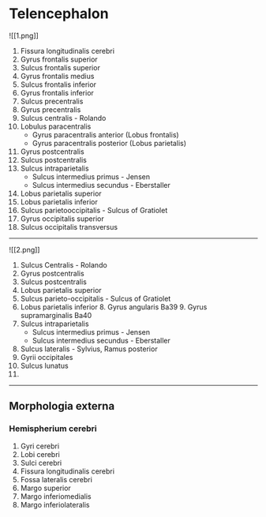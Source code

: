 
# Telencephalon
  ![[1.png]]
 1. Fissura longitudinalis cerebri 
 2. Gyrus frontalis superior
 3. Sulcus frontalis superior
 4. Gyrus frontalis medius
 5. Sulcus frontalis inferior
 6. Gyrus frontalis inferior
 7. Sulcus precentralis
 8. Gyrus precentralis
 9. Sulcus centralis - Rolando
 10. Lobulus paracentralis 
	 - Gyrus paracentralis anterior (Lobus frontalis)
	 - Gyrus paracentralis posterior (Lobus parietalis)
11. Gyrus postcentralis
12. Sulcus postcentralis
13. Sulcus intraparietalis
	- Sulcus intermedius primus - Jensen
	- Sulcus intermedius secundus - Eberstaller
14. Lobus parietalis superior
15. Lobus parietalis inferior
16. Sulcus parietooccipitalis - Sulcus of Gratiolet
17. Gyrus occipitalis superior
18. Sulcus occipitalis transversus
 ---
![[2.png]]
1. Sulcus Centralis - Rolando
2. Gyrus postcentralis 
3. Sulcus postcentralis
4. Lobus parietalis superior
5. Sulcus parieto-occipitalis - Sulcus of Gratiolet
6. Lobus parietalis inferior
	8. Gyrus angularis Ba39
	9. Gyrus supramarginalis  Ba40
7. Sulcus intraparietalis
	- Sulcus intermedius primus - Jensen
	- Sulcus intermedius secundus - Eberstaller
10. Sulcus lateralis - Sylvius, Ramus posterior
11. Gyrii occipitales
12. Sulcus lunatus
13. 
---
  ## Morphologia externa
  ### Hemispherium cerebri
  1. Gyri cerebri
  2. Lobi cerebri
  3. Sulci cerebri
  4. Fissura longitudinalis cerebri
  5. Fossa lateralis cerebri
  6. Margo superior
  7. Margo inferiomedialis
  8. Margo inferiolateralis
